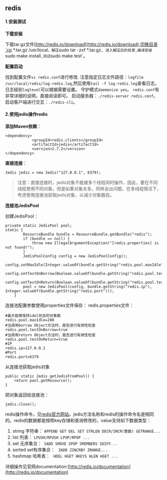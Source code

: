 ## redis
 
#### 1.安装测试

**下载安装**

下载tar.gz文件[http://redis.io/download](http://redis.io/download),切换目录`cp *.tar.gz /usr/local`，解压`sudo tar -zxf *.tar.gz`, 进入解压后的目录,编译安装`sudo make install`,测试`sudo make test`。

**配置启动**

找到配置文件`vi redis.conf`进行修改.
注意指定日志文件路径：`logfile /usr/local/redis/log-redis.log`,然后使用`tail -f log-redis.log`查看日志。
日志级别`loglevel`可以根据需要设置。
守护模式`daemonize yes`。
`redis.conf`有非常详细的说明，直接阅读即可。
启动服务器：`./redis-server redis.conf`。
启动客户端进行交互：`./redis-cli`。

#### 2.使用jedis操作redis

**添加Maven依赖**：

```
<dependency>
			<groupId>redis.clients</groupId>
			<artifactId>jedis</artifactId>
			<version>2.7.2</version>
</dependency>
```

**直接连接**：

```
Jedis jedis = new Jedis("127.0.0.1", 6379);
```
>注意：直接连接时，jedis对象不能被多个线程同时操作，因此，要在不同线程使用不同对象。但是如果对象太多，同样会出问题。在多线程情况下，考虑使用连接池获取jedis对象，以减少对象数目。

**连接池JedisPool**

创建JedisPool：

```
private static JedisPool pool;
static {
        ResourceBundle bundle = ResourceBundle.getBundle("redis");
        if (bundle == null) {
            throw new IllegalArgumentException("[redis.properties] is not found!");
        }
        JedisPoolConfig config = new JedisPoolConfig();
        config.setMaxIdle(Integer.valueOf(bundle.getString("redis.pool.maxIdle")));
        config.setTestOnBorrow(Boolean.valueOf(bundle.getString("redis.pool.testOnBorrow")));
        config.setTestOnReturn(Boolean.valueOf(bundle.getString("redis.pool.testOnReturn")));
        pool = new JedisPool(config, bundle.getString("redis.ip"), Integer.valueOf(bundle.getString("redis.port")));
    }        
```
连接池配置参数使用properties文件保存：
redis.properties文件：

```
#最大能够保持idel状态的对象数
redis.pool.maxIdle=200
#当调用borrow Object方法时，是否进行有效性检查
redis.pool.testOnBorrow=true
#当调用return Object方法时，是否进行有效性检查
redis.pool.testOnReturn=true
#IP
redis.ip=127.0.0.1
#Port
redis.port=6379
```

从连接池获取jedis对象

```
public static Jedis getJedisFromPool() {
    return pool.getResource();
}
```

把对象返回给连接池：

```
jedis.close();
```

redis操作命令，见[redis官方网站](http://redis.io/commands)。jedis方法名称和redis的操作命令名是相同的。redis的数据都是按照key存储和查询修改的，value支持如下数据类型：

1. string 字符串： ` APPEND GET DEL SET STRLEN DECR/INCR(整数) GETRANGE... `
2. list 列表： ` LPUSH/RPUSH LPOP/RPOP ... `
3. set 无序集合：` SADD SMOVE SPOP SMEMBERS SDIFF...`
4. sorted set有序集合： ` ZADD ZINCRBY ZRANGE...`
5. hashmap 哈希表： ` HDEL HGET HKEYS HLEN HGET ...`

详细操作见官网documentation:[http://redis.io/documentation](http://redis.io/documentation)






 
 